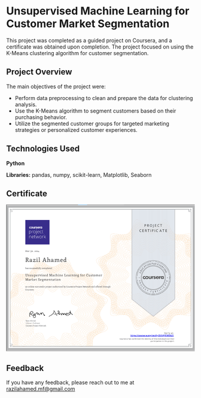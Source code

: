 
# Unsupervised Machine Learning for Customer Market Segmentation

This project was completed as a guided project on Coursera, and a certificate was obtained upon completion. The project focused on using the K-Means clustering algorithm for customer segmentation.


## Project Overview


The main objectives of the project were:

- Perform data preprocessing to clean and prepare the data for clustering analysis.
- Use the K-Means algorithm to segment customers based on their purchasing behavior.
- Utilize the segmented customer groups for targeted marketing strategies or personalized customer experiences.

## Technologies Used

**Python**

**Libraries:** pandas, numpy, scikit-learn, Matplotlib, Seaborn

## Certificate

![App Screenshot](https://github.com/razilahamed/Unsupervised-Machine-Learning-for-Customer-Market-Segmentation/blob/master/Unsupervised%20Machine%20Learning%20for%20Customer%20Market%20Segmentation.png?raw=true)


## Feedback

If you have any feedback, please reach out to me at razilahamed.mf@gmail.com

